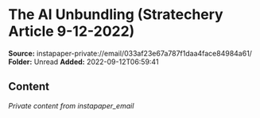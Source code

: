 # The AI Unbundling (Stratechery Article 9-12-2022)

**Source:** instapaper-private://email/033af23e67a787f1daa4face84984a61/
**Folder:** Unread
**Added:** 2022-09-12T06:59:41




## Content
*Private content from instapaper_email*
